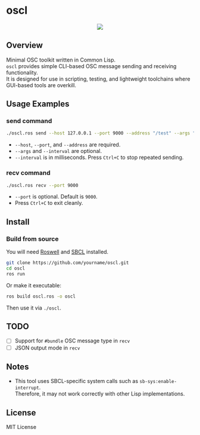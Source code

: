 # oscl

<p align="center">
  <img src="https://github.com/user-attachments/assets/05bb8f4d-599d-4212-a7f4-337f7aed17db" />
</p>

## Overview

Minimal OSC toolkit written in Common Lisp.  
`oscl` provides simple CLI-based OSC message sending and receiving functionality.  
It is designed for use in scripting, testing, and lightweight toolchains where GUI-based tools are overkill.

## Usage Examples

### send command

```bash
./oscl.ros send --host 127.0.0.1 --port 9000 --address "/test" --args "1 2.0 hello" --interval 1000
```

- `--host`, `--port`, and `--address` are required.
- `--args` and `--interval` are optional.
- `--interval` is in milliseconds. Press `Ctrl+C` to stop repeated sending.

### recv command

```bash
./oscl.ros recv --port 9000
```

- `--port` is optional. Default is `9000`.
- Press `Ctrl+C` to exit cleanly.

## Install

### Build from source

You will need [Roswell](https://github.com/roswell/roswell) and [SBCL](http://www.sbcl.org/) installed.

```bash
git clone https://github.com/yourname/oscl.git
cd oscl
ros run
```

Or make it executable:

```bash
ros build oscl.ros -o oscl
```

Then use it via `./oscl`.

## TODO

- [ ] Support for `#bundle` OSC message type in `recv`
- [ ] JSON output mode in `recv`

## Notes

- This tool uses SBCL-specific system calls such as `sb-sys:enable-interrupt`.  
  Therefore, it may not work correctly with other Lisp implementations.

## License

MIT License
